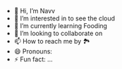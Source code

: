 - 👋 Hi, I’m Navv
- 👀 I’m interested in to see the cloud 
- 🌱 I’m currently learning Fooding
- 💞️ I’m looking to collaborate on 
- 📫 How to reach me by 🏞️
- 😄 Pronouns: 
- ⚡ Fun fact: ...

<!---
nvnkmr026/nvnkmr026 is a ✨ special ✨ repository because its `README.md` (this file) appears on your GitHub profile.
You can click the Preview link to take a look at your changes.
--->
